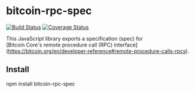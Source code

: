 bitcoin-rpc-spec
=====================

[![Build Status](https://travis-ci.org/carnesen/bitcoin-rpc-spec.svg)](https://travis-ci.org/carnesen/bitcoin-rpc-spec)
[![Coverage Status](https://coveralls.io/repos/carnesen/bitcoin-rpc-spec/badge.svg)](https://coveralls.io/r/carnesen/bitcoin-rpc-spec)

This JavaScript library exports a specification (spec) for  
[Bitcoin Core's remote procedure call (RPC) interface]
(https://bitcoin.org/en/developer-reference#remote-procedure-calls-rpcs). 

Install
-------

npm install bitcoin-rpc-spec
